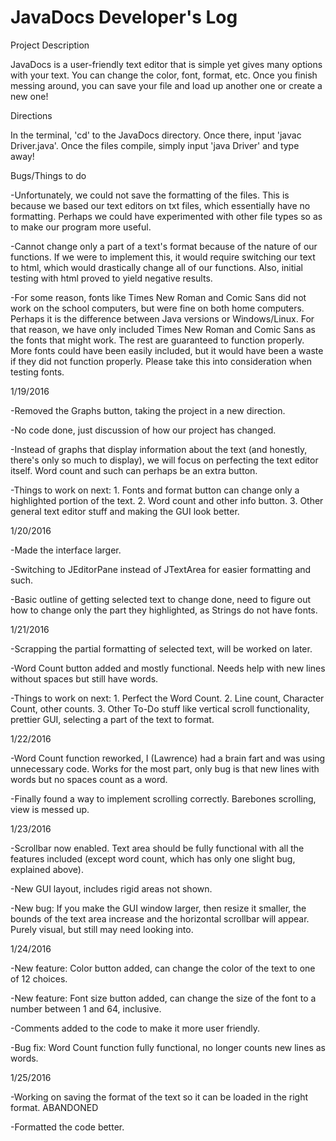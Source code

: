 # JavaDocs Developer's Log

Project Description

JavaDocs is a user-friendly text editor that is simple yet gives many options with your text. You can change the color, font, format, etc. Once you finish messing around, you can save your file and load up another one or create a new one!


Directions

In the terminal, 'cd' to the JavaDocs directory. Once there, input 'javac Driver.java'. Once the files compile, simply input 'java Driver' and type away!


Bugs/Things to do

-Unfortunately, we could not save the formatting of the files. This is because we based our text editors on txt files, which essentially have no formatting. Perhaps we could have experimented with other file types so as to make our program more useful.

-Cannot change only a part of a text's format because of the nature of our functions. If we were to implement this, it would require switching our text to html, which would drastically change all of our functions. Also, initial testing with html proved to yield negative results.

-For some reason, fonts like Times New Roman and Comic Sans did not work on the school computers, but were fine on both home computers. Perhaps it is the difference between Java versions or Windows/Linux. For that reason, we have only included Times New Roman and Comic Sans as the fonts that might work. The rest are guaranteed to function properly. More fonts could have been easily included, but it would have been a waste if they did not function properly. Please take this into consideration when testing fonts.



1/19/2016

-Removed the Graphs button, taking the project in a new direction.

-No code done, just discussion of how our project has changed.

-Instead of graphs that display information about the text (and honestly, there's only so much to display), we will focus on perfecting the text editor itself. Word count and such can perhaps be an extra button.

-Things to work on next: 1. Fonts and format button can change only a highlighted portion of the text. 2. Word count and other info button. 3. Other general text editor stuff and making the GUI look better.

1/20/2016

-Made the interface larger.

-Switching to JEditorPane instead of JTextArea for easier formatting and such.

-Basic outline of getting selected text to change done, need to figure out how to change only the part they highlighted, as Strings do not have fonts.

1/21/2016

-Scrapping the partial formatting of selected text, will be worked on later.

-Word Count button added and mostly functional. Needs help with new lines without spaces but still have words.

-Things to work on next: 1. Perfect the Word Count. 2. Line count, Character Count, other counts. 3. Other To-Do stuff like vertical scroll functionality, prettier GUI, selecting a part of the text to format.

1/22/2016

-Word Count function reworked, I (Lawrence) had a brain fart and was using unnecessary code. Works for the most part, only bug is that new lines with words but no spaces count as a word.

-Finally found a way to implement scrolling correctly. Barebones scrolling, view is messed up.

1/23/2016

-Scrollbar now enabled. Text area should be fully functional with all the features included (except word count, which has only one slight bug, explained above).

-New GUI layout, includes rigid areas not shown.

-New bug: If you make the GUI window larger, then resize it smaller, the bounds of the text area increase and the horizontal scrollbar will appear. Purely visual, but still may need looking into.

1/24/2016

-New feature: Color button added, can change the color of the text to one of 12 choices.

-New feature: Font size button added, can change the size of the font to a number between 1 and 64, inclusive.

-Comments added to the code to make it more user friendly.

-Bug fix: Word Count function fully functional, no longer counts new lines as words.

1/25/2016

-Working on saving the format of the text so it can be loaded in the right format. ABANDONED

-Formatted the code better.
